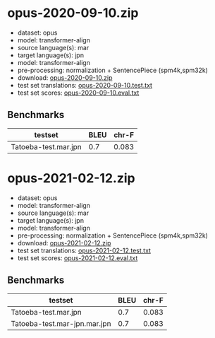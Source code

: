 # opus-2020-09-10.zip

* dataset: opus
* model: transformer-align
* source language(s): mar
* target language(s): jpn
* model: transformer-align
* pre-processing: normalization + SentencePiece (spm4k,spm32k)
* download: [opus-2020-09-10.zip](https://object.pouta.csc.fi/Tatoeba-MT-models/mar-jpn/opus-2020-09-10.zip)
* test set translations: [opus-2020-09-10.test.txt](https://object.pouta.csc.fi/Tatoeba-MT-models/mar-jpn/opus-2020-09-10.test.txt)
* test set scores: [opus-2020-09-10.eval.txt](https://object.pouta.csc.fi/Tatoeba-MT-models/mar-jpn/opus-2020-09-10.eval.txt)

## Benchmarks

| testset               | BLEU  | chr-F |
|-----------------------|-------|-------|
| Tatoeba-test.mar.jpn 	| 0.7 	| 0.083 |

# opus-2021-02-12.zip

* dataset: opus
* model: transformer-align
* source language(s): mar
* target language(s): jpn
* model: transformer-align
* pre-processing: normalization + SentencePiece (spm4k,spm32k)
* download: [opus-2021-02-12.zip](https://object.pouta.csc.fi/Tatoeba-MT-models/mar-jpn/opus-2021-02-12.zip)
* test set translations: [opus-2021-02-12.test.txt](https://object.pouta.csc.fi/Tatoeba-MT-models/mar-jpn/opus-2021-02-12.test.txt)
* test set scores: [opus-2021-02-12.eval.txt](https://object.pouta.csc.fi/Tatoeba-MT-models/mar-jpn/opus-2021-02-12.eval.txt)

## Benchmarks

| testset               | BLEU  | chr-F |
|-----------------------|-------|-------|
| Tatoeba-test.mar.jpn 	| 0.7 	| 0.083 |
| Tatoeba-test.mar-jpn.mar.jpn 	| 0.7 	| 0.083 |

